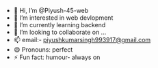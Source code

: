 - 👋 Hi, I’m @Piyush-45-web
- 👀 I’m interested in web devlopment
- 🌱 I’m currently learning backend
- 💞️ I’m looking to collaborate on ...
- 📫 email:- piyushkumarsingh993917@gmail.com
- 😄 Pronouns: perfect
- ⚡ Fun fact: humour- always on

<!---
Piyush-45-web/Piyush-45-web is a ✨ special ✨ repository because its `README.md` (this file) appears on your GitHub profile.
You can click the Preview link to take a look at your changes.
--->
